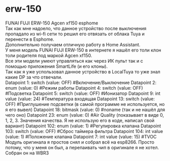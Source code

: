# erw-150
FUNAI FUJI ERW-150 Agcen xf150 esphome
<br>
Так как мне надоело, что данное устройство после выключения пропадало из wi-fi сети то решил его отвязать от облака Tuya и перенести в Esphome.
<br>
Дополнительно получаем отличную работу в Home Assistant.
<br>
У меня модель FUNAI FUJI ERW-150 в интернете я нашёл его толи клон толи родителя под маркой Agcen xf150.
<br>
Все эти модели умеют управляться как через ИК пульт так и с помощью приложения SmartLife (и его клоны).
<br>
Так как я уже успользовал данное устройство в LocalTuya то уже знал какие DP за что отвечали.
<br>
Datapoint 1: switch (value: OFF) #Включение/Выключение
Datapoint 2: enum (value: 0) #Режим работы
Datapoint 4: switch (value: OFF) #Подсветка
Datapoint 5: switch (value: OFF) #Ионизатор
Datapoint 9: int value (value: 24) #Температура входящая
Datapoint 13: switch (value: OFF) #Приглушение подсветки (в самой программе не используется, но я его вывел)
Datapoint 18: bitmask (value: 0) #noname (так и не нашёл для чего оно)
Datapoint 23: enum (value: 0) #Air Quality (показывает в виде 0, 1, 2, 3. Значения качества. Я не использую его в коде, написал свой вариант)
Datapoint 102: enum (value: 1) #Регулировка клапана
Datapoint 103: switch (value: OFF) #Сброс таймера фильтра
Datapoint 104: int value (value: 1) #Положение клапана
Datapoint 7: int value (value: 15) #TVOC
Модуль оригинала я простов снял и собрал всё на esp8266. Просто потому, что у меня он был, а перепаивать чип в оригинале я не хотел.
Собран он на WBR3
